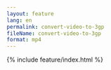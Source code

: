 ```yaml
---
layout: feature
lang: en
permalink: convert-video-to-3gp
fileName: convert-video-to-3gp
format: mp4
---
```


 {% include feature/index.html %}